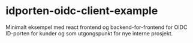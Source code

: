 # idporten-oidc-client-example
Minimalt eksempel med react frontend og backend-for-frontend for OIDC ID-porten for kunder og som utgongspunkt for nye interne prosjekt.
